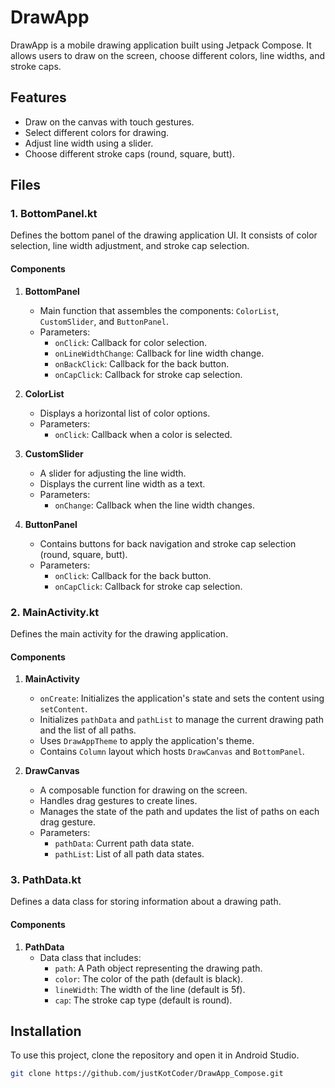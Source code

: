 # DrawApp

DrawApp is a mobile drawing application built using Jetpack Compose. It allows users to draw on the screen, choose different colors, line widths, and stroke caps.

## Features

- Draw on the canvas with touch gestures.
- Select different colors for drawing.
- Adjust line width using a slider.
- Choose different stroke caps (round, square, butt).

## Files

### 1. BottomPanel.kt

Defines the bottom panel of the drawing application UI. It consists of color selection, line width adjustment, and stroke cap selection.

#### Components

1. **BottomPanel**
    - Main function that assembles the components: `ColorList`, `CustomSlider`, and `ButtonPanel`.
    - Parameters:
        - `onClick`: Callback for color selection.
        - `onLineWidthChange`: Callback for line width change.
        - `onBackClick`: Callback for the back button.
        - `onCapClick`: Callback for stroke cap selection.

2. **ColorList**
    - Displays a horizontal list of color options.
    - Parameters:
        - `onClick`: Callback when a color is selected.

3. **CustomSlider**
    - A slider for adjusting the line width.
    - Displays the current line width as a text.
    - Parameters:
        - `onChange`: Callback when the line width changes.

4. **ButtonPanel**
    - Contains buttons for back navigation and stroke cap selection (round, square, butt).
    - Parameters:
        - `onClick`: Callback for the back button.
        - `onCapClick`: Callback for stroke cap selection.

### 2. MainActivity.kt

Defines the main activity for the drawing application.

#### Components

1. **MainActivity**
    - `onCreate`: Initializes the application's state and sets the content using `setContent`.
    - Initializes `pathData` and `pathList` to manage the current drawing path and the list of all paths.
    - Uses `DrawAppTheme` to apply the application's theme.
    - Contains `Column` layout which hosts `DrawCanvas` and `BottomPanel`.

2. **DrawCanvas**
    - A composable function for drawing on the screen.
    - Handles drag gestures to create lines.
    - Manages the state of the path and updates the list of paths on each drag gesture.
    - Parameters:
        - `pathData`: Current path data state.
        - `pathList`: List of all path data states.

### 3. PathData.kt

Defines a data class for storing information about a drawing path.

#### Components

1. **PathData**
    - Data class that includes:
        - `path`: A Path object representing the drawing path.
        - `color`: The color of the path (default is black).
        - `lineWidth`: The width of the line (default is 5f).
        - `cap`: The stroke cap type (default is round).

## Installation

To use this project, clone the repository and open it in Android Studio.


```sh
git clone https://github.com/justKotCoder/DrawApp_Compose.git


